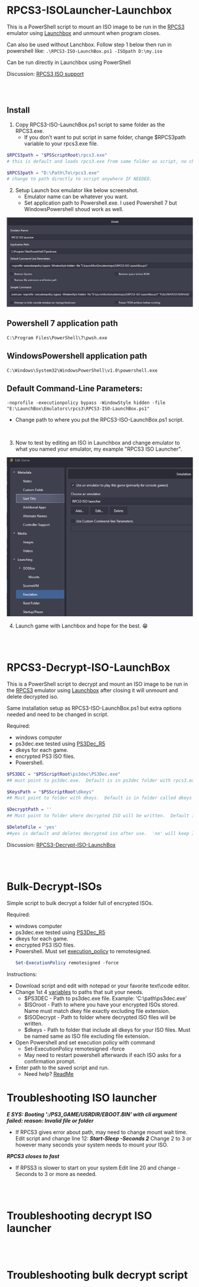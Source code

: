 # RPCS3-ISOLauncher-Launchbox

This is a PowerShell script to mount an ISO image to be run in the [RPCS3](https://rpcs3.net) emulator using [Launchbox](https://www.launchbox-app.com) and unmount when program closes.

Can also be used without Lanchbox. Follow step 1 below then run in powershell like: `.\RPCS3-ISO-LaunchBox.ps1 -ISOpath D:\my.iso`

Can be run directly in Launchbox using PowerShell

Discussion:  [RPCS3 ISO support](https://forums.launchbox-app.com/topic/42569-rpcs3-iso-support-with-powershell/)

</br>
</br>

## Install

1. Copy RPCS3-ISO-LaunchBox.ps1 script to same folder as the RPCS3.exe.
    * If you don't want to put script in same folder, change $RPCS3path variable to your rpcs3.exe file.
```powershell
$RPCS3path = "$PSScriptRoot\rpcs3.exe"  
# this is default and loads rpcs3.exe from same folder as script, no change needed.
```
```powershell
$RPCS3path = "D:\Path\To\rpcs3.exe"     
# change to path directly to script anywhere IF NEEDED.
```

2. Setup Launch box emulator like below screenshot.
   * Emulator name can be whatever you want.
   * Set application path to Powershell.exe.  I used Powershell 7 but WindowsPowershell shoud work as well.

![EmulatorConfig](https://github.com/ptmorris1/RPCS3-ISOLauncher-Launchbox/blob/master/screenshots/LaunchboxEmulatorConfig.png?raw=true)

## Powershell 7 application path

    C:\Program Files\PowerShell\7\pwsh.exe

## WindowsPowershell application path

    C:\Windows\System32\WindowsPowerShell\v1.0\powershell.exe

## Default Command-Line Parameters:

    -noprofile -executionpolicy bypass -WindowStyle hidden -file "E:\LaunchBox\Emulators\rpcs3\RPCS3-ISO-LaunchBox.ps1"

- Change path to where you put the RPCS3-ISO-LaunchBox.ps1 script.

</br>

3. Now to test by editing an ISO in Launchbox and change emulator to what you named your emulator, my example "RPCS3 ISO Launcher".

![ISO-Edit](https://github.com/ptmorris1/RPCS3-ISOLauncher-Launchbox/blob/master/screenshots/ISO-Edit.png?raw=true)

4. Launch game with Lanchbox and hope for the best. :grin:

</br>
</br>

# RPCS3-Decrypt-ISO-LaunchBox

This is a PowerShell script to decrypt and mount an ISO image to be run in the [RPCS3](https://rpcs3.net) emulator using [Launchbox](https://www.launchbox-app.com) after closing it will unmount and delete decrypted iso.

Same installation setup as RPCS3-ISO-LaunchBox.ps1 but extra options needed and need to be changed in script.

Required:
- windows computer
- ps3dec.exe  tested using [PS3Dec_R5](https://github.com/al3xtjames/PS3Dec)
- dkeys for each game.
- encrypted PS3 ISO files.
- Powershell.

```powershell
$PS3DEC = "$PSScriptRoot\ps3dec\PS3Dec.exe"  
## must point to ps3dec.exe.  Default is in ps3dec folder with rpcs3.exe
```
```powershell
$KeysPath = "$PSScriptRoot\dkeys" 
## Must point to folder with dkeys.  Default is in folder called dkeys with rpcs3.exe
```
```powershell
$DecryptPath = '' 
## Must point to folder where decrypted ISO will be written.  Default is same folder as orginal ISO
```
```powershell
$DeleteFile = 'yes'  
##yes is default and deletes decrypted iso after use.  'no' will keep ISO for next time you load game.  Uses more HDD space
```

Discussion:  [RPCS3-Decrypt-ISO-LaunchBox](https://forums.launchbox-app.com/topic/72105-ps3-looking-to-create-a-batch-file-to-decrypt-isos-with-ps3dec-when-launching-a-game-then-delete-the-decrypted-ps3-file-on-quit/)

</br>
</br>

# Bulk-Decrypt-ISOs

Simple script to bulk decrypt a folder full of encrypted ISOs.

Required:
- windows computer
- ps3dec.exe  tested using [PS3Dec_R5](https://github.com/al3xtjames/PS3Dec)
- dkeys for each game.
- encrypted PS3 ISO files.
- Powershell.  Must set [execution_policy](https://learn.microsoft.com/en-us/powershell/module/microsoft.powershell.security/set-executionpolicy?view=powershell-7.3) to remotesigned.
  ```powershell
  Set-ExecutionPolicy remotesigned -force
  ```

Instructions:
- Download script and edit with notepad or your favorite text\code editor.
- Change 1st 4 [variables](https://learn.microsoft.com/en-us/powershell/module/microsoft.powershell.core/about/about_variables?view=powershell-7.3) to paths that suit your needs.
  * $PS3DEC - Path to ps3dec.exe file. Example:  'C:\path\ps3dec.exe'
  * $ISOroot - Path to where you have your encrypted ISOs stored.  Name must match dkey file exactly excluding file extension.
  * $ISODecrypt - Path to folder where decrypted ISO files will be written.
  * $dkeys - Path to folder that include all dkeys for your ISO files.  Must be named same as ISO file excluding file extension.
- Open Powershell and set execution policy with command
  * Set-ExecutionPolicy remotesigned -force
  * May need to restart powershell afterwards if each ISO asks for a confirmation prompt.
- Enter path to the saved script and run.  
  * Need help? [ReadMe](https://learn.microsoft.com/en-us/powershell/scripting/windows-powershell/ise/how-to-write-and-run-scripts-in-the-windows-powershell-ise?view=powershell-7.3)

# Troubleshooting ISO launcher

***E SYS: Booting ':/PS3_GAME/USRDIR/EBOOT.BIN' with cli argument failed: reason: Invalid file or folder***

- If RPCS3 gives error about path, may need to change mount wait time.
Edit script and change line 12: ***Start-Sleep -Seconds 2***
Change 2 to 3 or however many seconds your system needs to mount your ISO.

***RPCS3 closes to fast***

- If RPSS3 is slower to start on your system
Edit line 20 and change -Seconds to 3 or more as needed.

</br>
</br>

# Troubleshooting decrypt ISO launcher

</br>
</br>

# Troubleshooting bulk decrypt script

